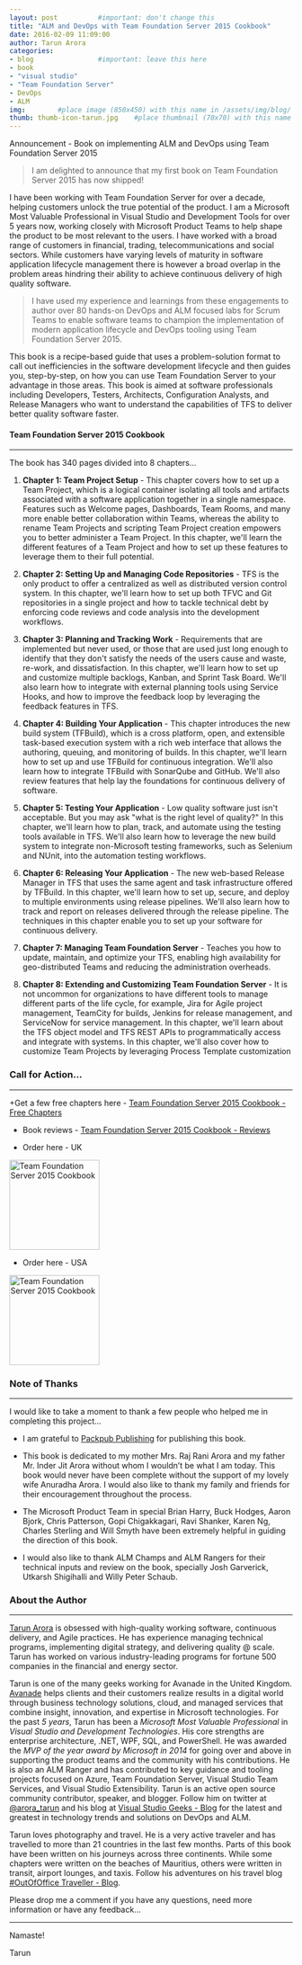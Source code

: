 ```yaml
---
layout: post          #important: don't change this
title: "ALM and DevOps with Team Foundation Server 2015 Cookbook"
date: 2016-02-09 11:09:00 
author: Tarun Arora
categories:
- blog                #important: leave this here
- book
- "visual studio"
- "Team Foundation Server"
- DevOps
- ALM
img:        #place image (850x450) with this name in /assets/img/blog/
thumb: thumb-icon-tarun.jpg    #place thumbnail (70x70) with this name in /assets/img/blog/thumbs/
---
```

Announcement - Book on implementing ALM and DevOps using Team Foundation Server 2015  
<!--more-->

> I am delighted to announce that my first book on Team Foundation Server 2015 has now shipped! 

I have been working with Team Foundation Server for over a decade, helping customers unlock the true potential of the product. I am a Microsoft Most Valuable Professional in Visual Studio and Development Tools for over 5 years now, working closely with Microsoft Product Teams to help shape the product to be most relevant to the users. I have worked with a broad range of customers in financial, trading, telecommunications and social sectors. While customers have varying levels of maturity in software application lifecycle management there is however a broad overlap in the problem areas hindring their ability to achieve continuous delivery of high quality software. 

> I have used my experience and learnings from these engagements to author over 80 hands-on DevOps and ALM focused labs for Scrum Teams to enable software teams to champion the implementation of modern application lifecycle and DevOps tooling using Team Foundation Server 2015. 

This book is a recipe-based guide that uses a problem-solution format to call out inefficiencies in the software development lifecycle and then guides you, step-by-step, on how you can use Team Foundation Server to your advantage in those areas. This book is aimed at software professionals including Developers, Testers, Architects, Configuration Analysts, and Release Managers who want to understand the capabilities of TFS to deliver better quality software faster. 

#### Team Foundation Server 2015 Cookbook 
---

The book has 340 pages divided into 8 chapters...


1. **Chapter 1: Team Project Setup** - This chapter covers how to set up a Team Project, which is a logical container isolating all tools and artifacts associated with a software application together in a single namespace. Features such as Welcome pages, Dashboards, Team Rooms, and many more enable better collaboration within Teams, whereas the ability to rename Team Projects and scripting Team Project creation empowers you to better administer a Team Project. In this chapter, we'll learn the different features of a Team Project and how to set up these features to leverage them to their full potential.

2. **Chapter 2: Setting Up and Managing Code Repositories** - TFS is the only product to offer a centralized as well as distributed version control system. In this chapter, we'll learn how to set up both TFVC and Git repositories in a single project and how to tackle technical debt by enforcing code reviews and code analysis into the development workflows. 

3. **Chapter 3: Planning and Tracking Work** - Requirements that are implemented but never used, or those that are used just long enough to identify that they don't satisfy the needs of the users cause and waste, re-work, and dissatisfaction. In this chapter, we'll learn how to set up and customize multiple backlogs, Kanban, and Sprint Task Board. We'll also learn how to integrate with external planning tools using Service Hooks, and how to improve the feedback loop by leveraging the feedback features in TFS.

4. **Chapter 4: Building Your Application** - This chapter introduces the new build system (TFBuild), which is a cross platform, open, and extensible task-based execution system with a rich web interface that allows the authoring, queuing, and monitoring of builds. In this chapter, we'll learn how
to set up and use TFBuild for continuous integration. We'll also learn how to integrate TFBuild with SonarQube and GitHub. We'll also review features that help lay the foundations for continuous delivery of software.

5. **Chapter 5: Testing Your Application** - Low quality software just isn't acceptable. But you may ask "what is the right level of quality?" In this chapter, we'll learn how to plan, track, and automate using the testing tools available in TFS. We'll also learn how to leverage the new
build system to integrate non-Microsoft testing frameworks, such as Selenium and NUnit, into the automation testing workflows.

6. **Chapter 6: Releasing Your Application** - The new web-based Release Manager in TFS that uses the same agent and task infrastructure offered by TFBuild. In this chapter, we'll learn how to set up, secure, and deploy to multiple environments using release pipelines. We'll also learn how to track and  report on releases delivered through the release pipeline. The techniques in this chapter enable you to set up your software for continuous delivery.

7. **Chapter 7: Managing Team Foundation Server** - Teaches you how to update, maintain, and optimize your TFS, enabling high availability for geo-distributed Teams and reducing the administration overheads.

8. **Chapter 8: Extending and Customizing Team Foundation Server** - It is not uncommon for organizations to have different tools to manage different parts of the life cycle, for example, Jira for Agile project management, TeamCity for builds, Jenkins for release management, and ServiceNow for service management. In this chapter, we'll learn about the TFS object model and TFS REST APIs to programmatically access and integrate with systems. In this chapter, we'll also cover how to customize Team Projects by leveraging Process Template customization 

### Call for Action...  
---

+Get a few free chapters here - [Team Foundation Server 2015 Cookbook - Free Chapters]( https://www.packtpub.com/networking-and-servers/microsoft-team-foundation-server-2015-cookbook "Team Foundation Server 2015 Cookbook Free Chapters")

+ Book reviews - [Team Foundation Server 2015 Cookbook - Reviews](http://www.amazon.co.uk/gp/product/1784391050/tararo-21 "Team Foundation Server 2015 Cookbook - Reviews")  

+ Order here - UK 
<a href="http://www.amazon.co.uk/Microsoft-Team-Foundation-Server-Cookbook/dp/1784391050/tararo-21">
<img src="http://ecx.images-amazon.com/images/I/51H4uFlvjAL._SX403_BO1,204,203,200_.jpg"
alt="Team Foundation Server 2015 Cookbook" height="160" width="160" border="0" /></a>

+ Order here - USA 
<a href="http://www.amazon.com/gp/product/B0148S9GUE/tararo-20">
<img src="http://ecx.images-amazon.com/images/I/51H4uFlvjAL._SX403_BO1,204,203,200_.jpg"
alt="Team Foundation Server 2015 Cookbook" height="160" width="160" border="0" /></a>


### Note of Thanks
----

I would like to take a moment to thank a few people who helped me in completing this project... 

+ I am grateful to [Packpub Publishing](https://www.packtpub.com/networking-and-servers/microsoft-team-foundation-server-2015-cookbook "PacktPub") for publishing this book.

+ This book is dedicated to my mother Mrs. Raj Rani Arora and my father Mr. Inder Jit Arora without whom I wouldn’t be what I am today. This book would never have been complete without the support of my lovely wife Anuradha Arora. I would also like to thank my family and friends for their encouragement throughout the process. 

+ The Microsoft Product Team in special Brian Harry, Buck Hodges, Aaron Bjork, Chris Patterson, Gopi Chigakkagari, Ravi Shanker, Karen Ng, Charles Sterling and Will Smyth have been extremely helpful in guiding the direction of this book.  

+ I would also like to thank ALM Champs and ALM Rangers for their technical inputs and review on the book, specially Josh Garverick, Utkarsh Shigihalli and Willy Peter Schaub. 

### About the Author
----

[Tarun Arora](https://www.linkedin.com/in/tarunaroraonline "Tarun Arora") is obsessed with high-quality working software, continuous delivery, and Agile practices. He has experience managing technical programs, implementing digital strategy, and delivering quality @ scale. Tarun has worked on various industry-leading programs for fortune 500 companies in the financial and energy sector. 

Tarun is one of the many geeks working for Avanade in the United Kingdom. [Avanade](http://www.avanade.com/en-gb/home "Avanade") helps clients and their customers realize results in a digital world through business technology solutions, cloud, and managed services that combine insight, innovation, and expertise in Microsoft technologies. For the past _5 years_, Tarun has been a _Microsoft Most Valuable Professional_ in _Visual Studio and Development Technologies_. His core strengths are enterprise architecture, .NET, WPF, SQL, and PowerShell. He was awarded the _MVP of the year award by Microsoft in 2014_ for going over and above in supporting the product teams and the community with his contributions. He is also an ALM Ranger and has contributed to key guidance and tooling projects focused on Azure, Team Foundation Server, Visual Studio Team Services, and Visual Studio Extensibility. Tarun is an active open source community contributor, speaker, and blogger. Follow him on twitter at [@arora_tarun](https://twitter.com/arora_tarun "@arora_tarun") and his blog at [Visual Studio Geeks - Blog](http://www.visualstudiogeeks.com "Visual Studio Geeks Blog") for the latest and greatest in technology trends and solutions on DevOps and ALM. 

Tarun loves photography and travel. He is a very active traveler and has travelled to more than 21 countries in the last few months. Parts of this book have been written on his journeys across three continents. While some chapters were written on the beaches of Mauritius, others were written in transit, airport lounges, and taxis. Follow his adventures on his travel blog [#OutOfOffice Traveller - Blog](https://outofofficetraveller.wordpress.com "OutOfOfficeTraveller Blog").

Please drop me a comment if you have any questions, need more information or have any feedback... 

---
Namaste! 

Tarun
